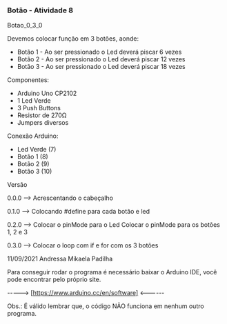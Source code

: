 ### Botão - Atividade 8 

Botao_0_3_0

   Devemos colocar função em 3 botões, aonde:
   - Botão 1 - Ao ser pressionado o Led deverá piscar 6 vezes
   - Botão 2 - Ao ser pressionado o Led deverá piscar 12 vezes
   - Botão 3 - Ao ser pressionado o Led deverá piscar 18 vezes

   Componentes:

   - Arduino Uno CP2102
   - 1 Led Verde
   - 3 Push Buttons
   - Resistor de 270Ω
   - Jumpers diversos

   Conexão Arduino:

   - Led Verde (7)  
   - Botão 1   (8)  
   - Botão 2   (9)  
   - Botão 3   (10) 

   Versão

   0.0.0 --> Acrescentando o cabeçalho
   
   0.1.0 --> Colocando #define para cada botão e led
   
   0.2.0 --> Colocar o pinMode para o Led
             Colocar o pinMode para os botões 1, 2 e 3

   0.3.0 --> Colocar o loop com if e for com os 3 botões


   11/09/2021
   Andressa Mikaela Padilha


Para conseguir rodar o programa é necessário baixar o Arduino IDE, você pode encontrar pelo próprio site.

-----> [https://www.arduino.cc/en/software] <------

Obs.: É válido lembrar que, o código NÃO funciona em nenhum outro programa.
